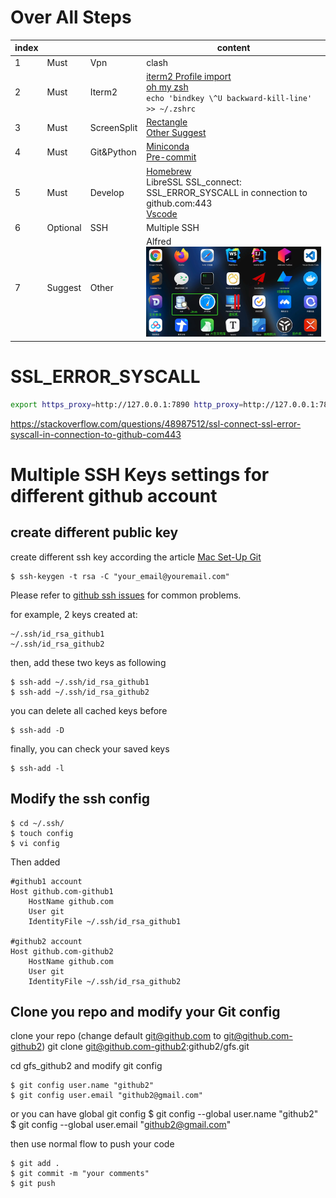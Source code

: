 Over All Steps
===================

|index|          	|             	| content                                                                                             	|
|--- |----------	|-------------	|-----------------------------------------------------------------------------------------------------	|
| 1 | Must     	| Vpn         	| clash                                                                                               	|
| 2 | Must     	| Iterm2      	| [iterm2 Profile import](iterm2Profiles.json)<br>[oh my zsh](https://ohmyz.sh/)<br>`echo 'bindkey \^U backward-kill-line' >> ~/.zshrc`                         	|
| 3 | Must     	| ScreenSplit 	| [Rectangle](https://rectangleapp.com/) <br> [Other Suggest](https://www.v1tx.com/post/best-mac-split-screen-app/) 	|
| 4 | Must     	| Git&Python  	| [Miniconda](https://docs.conda.io/en/latest/miniconda.html) <br>[Pre-commit](https://pre-commit.com/)                                              	|
| 5 | Must     	| Develop     	| [Homebrew](https://brew.sh)<br> LibreSSL SSL_connect: SSL_ERROR_SYSCALL in connection to github.com:443  <br>[Vscode](https://code.visualstudio.com/)                                                                 	|
|6| Optional 	| SSH         	| Multiple SSH                                                                                        	|
| 7 | Suggest  	| Other       	| Alfred<br>![other useful](other_useful_app.png)                                                                                    	|



SSL_ERROR_SYSCALL
=====================

```bash
export https_proxy=http://127.0.0.1:7890 http_proxy=http://127.0.0.1:7890 all_proxy=socks5://127.0.0.1:7890
```
https://stackoverflow.com/questions/48987512/ssl-connect-ssl-error-syscall-in-connection-to-github-com443




Multiple SSH Keys settings for different github account
=================================================================


create different public key
---------------------------------

create different ssh key according the article [Mac Set-Up Git](http://help.github.com/mac-set-up-git/)

	$ ssh-keygen -t rsa -C "your_email@youremail.com"

Please refer to [github ssh issues](http://help.github.com/ssh-issues/) for common problems.

for example, 2 keys created at:

	~/.ssh/id_rsa_github1
	~/.ssh/id_rsa_github2

then, add these two keys as following

	$ ssh-add ~/.ssh/id_rsa_github1
	$ ssh-add ~/.ssh/id_rsa_github2

you can delete all cached keys before

	$ ssh-add -D

finally, you can check your saved keys

	$ ssh-add -l


Modify the ssh config
---------------------------------

	$ cd ~/.ssh/
	$ touch config
	$ vi config

Then added

	#github1 account
	Host github.com-github1
		HostName github.com
		User git
		IdentityFile ~/.ssh/id_rsa_github1

	#github2 account
	Host github.com-github2
		HostName github.com
		User git
		IdentityFile ~/.ssh/id_rsa_github2


Clone you repo and modify your Git config
---------------------------------------------

clone your repo (change default git@github.com to git@github.com-github2)
	git clone git@github.com-github2:github2/gfs.git 

cd gfs_github2 and modify git config

	$ git config user.name "github2"
	$ git config user.email "github2@gmail.com" 
 

or you can have global git config
	$ git config --global user.name "github2"
	$ git config --global user.email "github2@gmail.com"


then use normal flow to push your code

	$ git add .
	$ git commit -m "your comments"
	$ git push


